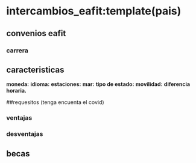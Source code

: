# intercambios_eafit:template(pais)

## convenios eafit

### carrera

## caracteristicas
**moneda:**
**idioma:**
**estaciones:**
**mar:**
**tipo de estado:**
**movilidad:**
**diferencia horaria.**

##requesitos
(tenga encuenta el covid)

### ventajas
### desventajas

## becas
